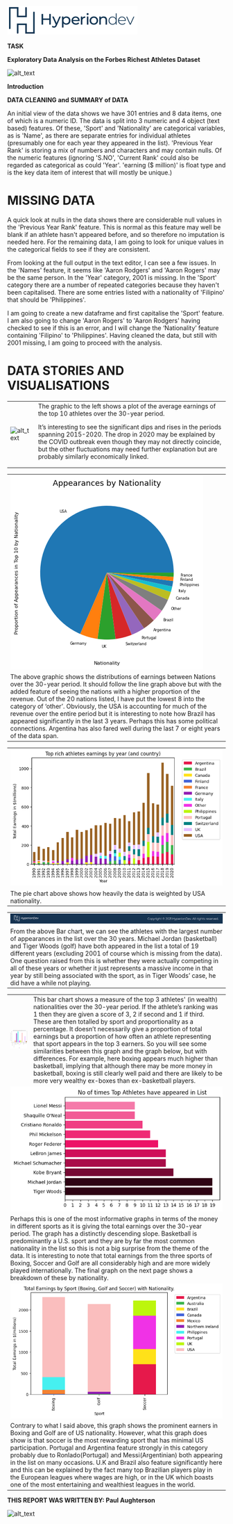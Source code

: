 <!-- Output copied to clipboard! -->

<!-----

You have some errors, warnings, or alerts. If you are using reckless mode, turn it off to see inline alerts.
* ERRORs: 0
* WARNINGs: 0
* ALERTS: 10

Conversion time: 2.004 seconds.


Using this Markdown file:

1. Paste this output into your source file.
2. See the notes and action items below regarding this conversion run.
3. Check the rendered output (headings, lists, code blocks, tables) for proper
   formatting and use a linkchecker before you publish this page.

Conversion notes:

* Docs to Markdown version 1.0β34
* Thu Feb 16 2023 05:46:16 GMT-0800 (PST)
* Source doc: EDA_docCaptstoneIV
* Tables are currently converted to HTML tables.
* This document has images: check for >>>>>  gd2md-html alert:  inline image link in generated source and store images to your server. NOTE: Images in exported zip file from Google Docs may not appear in  the same order as they do in your doc. Please check the images!

----->



![alt_text](images/image1.png "image_tooltip")


**TASK**

**Exploratory Data Analysis on the Forbes Richest Athletes Dataset**


![alt_text](images/image2.jpg "image_tooltip")




**Introduction**

**DATA CLEANING and SUMMARY of DATA**

An initial view of the data shows we have 301 entries and 8 data items, one of which is a numeric ID.  The data is split into 3 numeric and 4 object (text based) features.  Of these, 'Sport' and 'Nationality' are categorical variables, as is 'Name', as there are separate entries for individual athletes (presumably one for each year they appeared in the list). 'Previous Year Rank' is storing a mix of numbers and characters and may contain nulls.  Of the numeric features (ignoring 'S.NO', 'Current Rank' could also be regarded as categorical as could 'Year'. 'earning ($ million)' is float type and is the key data item of interest that will mostly be unique.)


# **MISSING DATA**

A quick look at nulls in the data shows there are considerable null values in the 'Previous Year Rank' feature.  This is normal as this feature may well be blank if an athlete hasn't appeared before, and so therefore no imputation is needed here. For the remaining data, I am going to look for unique values in the categorical fields to see if they are consistent. 

 

From looking at the full output in the text editor, I can see a few issues. In the 'Names' feature, it seems like 'Aaron Rodgers' and 'Aaron Rogers' may be the same person.  In the 'Year' category, 2001 is missing. In the 'Sport' category there are a number of repeated categories because they haven't been capitalised.  There are some entries listed with a nationality of 'Filipino' that should be 'Philippines'. 

  

I am going to create a new dataframe and first capitalise the 'Sport' feature.  I am also going to change 'Aaron Rogers' to 'Aaron Rodgers' having checked to see if this is an error, and I will change the ‘Nationality’ feature containing 'Filipino' to 'Philippines'.  Having cleaned the data, but still with 2001 missing, I am going to proceed with the analysis.




# **DATA STORIES AND VISUALISATIONS**


<table>
  <tr>
   <td>
<img src="images/image3.png" width="" alt="alt_text" title="image_tooltip">

   </td>
   <td>The graphic to the left shows a plot of the average earnings of the top 10 athletes over the 30-year period.  
<p>
 
<p>
It’s interesting to see the significant dips and rises in the periods spanning 2015-2020.  The drop in 2020 may be explained by the COVID outbreak even though they may not directly coincide, but the other fluctuations may need further explanation but are probably similarly economically linked.
   </td>
  </tr>
</table>



<table>
  <tr>
   <td>
<img src="images/image4.png" width="" alt="alt_text" title="image_tooltip">

   </td>
  </tr>
  <tr>
   <td>The above graphic shows the distributions of earnings between Nations over the 30-year period.  It should follow the line graph above but with the added feature of seeing the nations with a higher proportion of the revenue.  Out of the 20 nations listed, I have put the lowest 8 into the category of ‘other’.  Obviously, the USA is accounting for much of the revenue over the entire period but it is interesting to note how Brazil has appeared significantly in the last 3 years.  Perhaps this has some political connections. Argentina has also fared well during the last 7 or eight years of the data span.    
   </td>
  </tr>
</table>



<table>
  <tr>
   <td>
<img src="images/image5.png" width="" alt="alt_text" title="image_tooltip">

   </td>
  </tr>
  <tr>
   <td>The pie chart above shows how heavily the data is weighted by USA nationality.
   </td>
  </tr>
</table>



<table>
  <tr>
   <td>
<img src="images/image6.png" width="" alt="alt_text" title="image_tooltip">

   </td>
  </tr>
  <tr>
   <td>From the above Bar chart, we can see the athletes with the largest number of appearances in the list over the 30 years. Michael Jordan (basketball) and Tiger Woods (golf) have both appeared in the list a total of 19 different years (excluding 2001 of course which is missing from the data).  One question raised from this is whether they were actually competing in all of these years or whether it just represents a massive income in that year by still being associated with the sport, as in Tiger Woods’ case, he did have a while not playing.
   </td>
  </tr>
</table>





<table>
  <tr>
   <td>
<img src="images/image7.png" width="" alt="alt_text" title="image_tooltip">

   </td>
   <td>This bar chart shows a measure of the top 3 athletes' (in wealth) nationalities over the 30-year period. If the athlete’s ranking was 1 then they are given a score of 3, 2 if second and 1 if third.  These are then totalled by sport and proportionality as a percentage.  It doesn’t necessarily give a proportion of total earnings but a proportion of how often an athlete representing that sport appears in the top 3 earners. So you will see some similarities between this graph and the graph below, but with differences. For example, here boxing  appears much higher than basketball, implying that although there may be more money in basketball, boxing is still clearly well paid and there are likely to be more very wealthy ex-boxes than ex-basketball players.
   </td>
  </tr>
  <tr>
   <td colspan="2" >
<img src="images/image8.png" width="" alt="alt_text" title="image_tooltip">

   </td>
  </tr>
  <tr>
   <td colspan="2" >Perhaps this is one of the most informative graphs in terms of the money in different sports as it is giving the total earnings over the 30-year period.  The graph has a distinctly descending slope.  Basketball is predominantly a U.S. sport and they are by far the most common nationality in the list so this is not a big surprise from the theme of the data.  It is interesting to note that total earnings from the three sports of Boxing, Soccer and Golf are all considerably high and are more widely played internationally.  The final graph on the next page shows a breakdown of these by nationality.
   </td>
  </tr>
  <tr>
   <td colspan="2" >
<img src="images/image9.png" width="" alt="alt_text" title="image_tooltip">

   </td>
  </tr>
  <tr>
   <td colspan="2" >Contrary to what I said above, this graph shows the prominent earners in Boxing and Golf are of US nationality.  However, what this graph does show is that soccer is the most rewarding sport that has minimal US participation.  Portugal and Argentina feature strongly in this category probably due to Ronlado(Portugal) and Messi(Argentinian) both appearing in the list on many occasions.  U.K and Brazil also feature significantly here and this can be explained by the fact many top Brazilian players play in the European leagues where wages are high, or in the UK which boasts one of the most entertaining and wealthiest leagues in the world.
   </td>
  </tr>
</table>


**THIS REPORT WAS WRITTEN BY: Paul Aughterson**


![alt_text](images/image10.jpg "image_tooltip")

